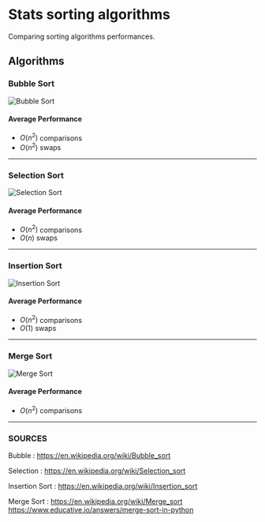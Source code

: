 # Stats sorting algorithms
Comparing sorting algorithms performances.

## Algorithms 

### Bubble Sort
![Bubble Sort](https://upload.wikimedia.org/wikipedia/commons/c/c8/Bubble-sort-example-300px.gif?20131109191607)

#### Average Performance
- $O(n^{2})$ comparisons
- $O(n^{2})$ swaps

---
### Selection Sort
![Selection Sort](https://upload.wikimedia.org/wikipedia/commons/9/94/Selection-Sort-Animation.gif)

#### Average Performance
- $O(n^{2})$ comparisons
- $O(n)$ swaps

---
### Insertion Sort
![Insertion Sort](https://upload.wikimedia.org/wikipedia/commons/0/0f/Insertion-sort-example-300px.gif)

#### Average Performance
- $O(n^{2})$ comparisons
- $O(1)$ swaps

---
### Merge Sort
![Merge Sort](https://upload.wikimedia.org/wikipedia/commons/thumb/c/cc/Merge-sort-example-300px.gif/220px-Merge-sort-example-300px.gif)

#### Average Performance
- $O(n^{2})$ comparisons

---

### SOURCES
Bubble : https://en.wikipedia.org/wiki/Bubble_sort

Selection : https://en.wikipedia.org/wiki/Selection_sort

Insertion Sort : https://en.wikipedia.org/wiki/Insertion_sort

Merge Sort : https://en.wikipedia.org/wiki/Merge_sort
https://www.educative.io/answers/merge-sort-in-python

